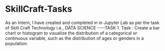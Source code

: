 # SkillCraft-Tasks

As an Intern, I have created and completed in in Jupyter Lab as per the task of Skill Craft Technology i.e., DATA SCIENCE ----TASK 1. Task : Create a bar chart or histogram to visualize the distribution of a categorical or continuous variable, such as the distribution of ages or genders in a population.

